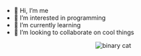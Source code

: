 - 👋 Hi, I’m me
- 👀 I’m interested in programming
- 🌱 I’m currently learning 
- 💞️ I’m looking to collaborate on cool things

<p align="center">
  <img src="https://media.giphy.com/media/FcqKy4Kj7XOK0hCW4g/giphy.gif" alt="binary cat">
</p>
